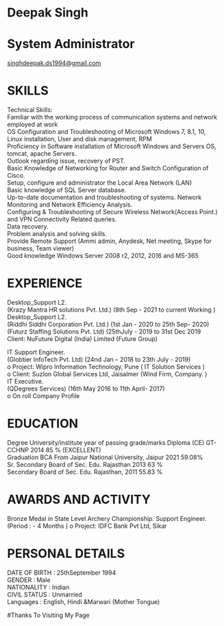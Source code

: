 # Deepak Singh
# System Administrator
singhdeepak.ds1994@gmail.com <br/>


# SKILLS
Technical Skills: <br/>
Familiar with the working process of communication systems and network employed at work <br/>
OS Configuration and Troubleshooting of Microsoft Windows 7, 8.1, 10, <br/>
Linux installation, User and disk management, RPM <br/>
Proficiency in Software installation of Microsoft Windows and Servers OS, tomcat, apache Servers. <br/>
Outlook regarding issue, recovery of PST. <br/>
Basic Knowledge of Networking for Router and Switch Configuration of Cisco. <br/>
Setup, configure and administrator the Local Area Network (LAN)  <br/>
Basic knowledge of SQL Server database. <br/>
Up-to-date documentation and troubleshooting of systems. Network Monitoring and Network Efficiency Analysis. <br/>
Configuring & Troubleshooting of Secure Wireless Network(Access Point.) and VPN Connectivity Related queries. <br/>
Data recovery. <br/>
Problem analysis and solving skills. <br/>
Provide Remote Support (Ammi admin, Anydesk, Net meeting, Skype for business, Team viewer) <br/>
Good knowledge Windows Server 2008 r2, 2012, 2016 and MS-365 <br/>

# EXPERIENCE
Desktop_Support L2. <br/>
(Krazy Mantra HR solutions Pvt. Ltd.) (8th Sep - 2021 to current Working ) <br/>
Desktop_Support L2. <br/>
(Riddhi Siddhi Corporation Pvt. Ltd.) (1st Jan - 2020 to 25th Sep- 2020) <br/> (Futurz Staffing Solutions Pvt. Ltd) (25thJuly - 2019 to 31st Dec 2019   <br/> Client: NuFuture Digital (India) Limited (Future Group) <br/>

 IT Support Engineer. <br/>
(Globtier InfoTech Pvt. Ltd) (24nd Jan – 2018 to 23th July - 2019) <br/>
o	Project: Wipro Information Technology, Pune ( IT Solution Services )<br/>
o	Client: Suzlon Global Services Ltd, Jaisalmer (Wind Firm, Company. )<br/>
IT Executive. <br/>
(QDegrees Services) (16th May 2016 to 11th April- 2017) <br/>
o	On roll Company Profile <br/>

# EDUCATION
Degree	University/institute	year of passing	grade/marks
Diploma (CE)	GT-CCHNP	2014	85 % (EXCELLENT) <br/>
Graduation	BCA From Jaipur National University, Jaipur	2021	59.08% <br/>
Sr. Secondary	Board of Sec. Edu. Rajasthan	2013	63 % <br/>
Secondary	Board of Sec. Edu. Rajasthan,	2011	55.83 % <br/>

# AWARDS AND ACTIVITY <br/>
Bronze Medal in State Level Archery Championship. Support Engineer. (Period : - 4 Months )
o	Project: IDFC Bank Pvt Ltd, Sikar

# PERSONAL DETAILS
DATE OF BIRTH	: 25thSeptember 1994 <br/>
GENDER	: Male <br/>
NATIONALITY	: Indian <br/>
CIVIL STATUS	: Unmarried <br/>
Languages	: English, Hindi &Marwari (Mother Tongue) <br/>

#Thanks To Visiting My Page
